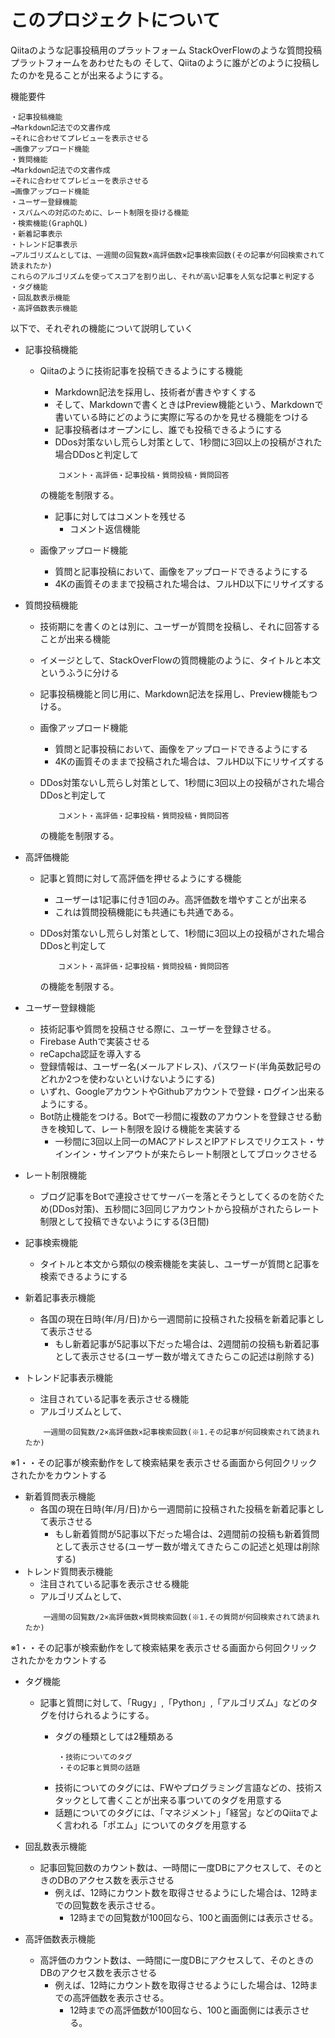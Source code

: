 # このプロジェクトについて

Qiitaのような記事投稿用のプラットフォーム
StackOverFlowのような質問投稿プラットフォームをあわせたもの
そして、Qiitaのように誰がどのように投稿したのかを見ることが出来るようにする。

機能要件

```
・記事投稿機能
→Markdown記法での文書作成
→それに合わせてプレビューを表示させる
→画像アップロード機能
・質問機能
→Markdown記法での文書作成
→それに合わせてプレビューを表示させる
→画像アップロード機能
・ユーザー登録機能
・スパムへの対応のために、レート制限を掛ける機能
・検索機能(GraphQL)
・新着記事表示
・トレンド記事表示
→アルゴリズムとしては、一週間の回覧数×高評価数×記事検索回数(その記事が何回検索されて読まれたか)
これらのアルゴリズムを使ってスコアを割り出し、それが高い記事を人気な記事と判定する
・タグ機能
・回乱数表示機能
・高評価数表示機能
```

以下で、それぞれの機能について説明していく

- 記事投稿機能
    - Qiitaのように技術記事を投稿できるようにする機能
        - Markdown記法を採用し、技術者が書きやすくする
        - そして、Markdownで書くときはPreview機能という、Markdownで書いている時にどのように実際に写るのかを見せる機能をつける
        - 記事投稿者はオープンにし、誰でも投稿できるようにする
        - DDos対策ないし荒らし対策として、1秒間に3回以上の投稿がされた場合DDosと判定して
        ```
            コメント・高評価・記事投稿・質問投稿・質問回答
        ```

        の機能を制限する。

        - 記事に対してはコメントを残せる
            - コメント返信機能
    - 画像アップロード機能
        - 質問と記事投稿において、画像をアップロードできるようにする
        - 4Kの画質そのままで投稿された場合は、フルHD以下にリサイズする
- 質問投稿機能
    - 技術期にを書くのとは別に、ユーザーが質問を投稿し、それに回答することが出来る機能
    - イメージとして、StackOverFlowの質問機能のように、タイトルと本文というふうに分ける
    - 記事投稿機能と同じ用に、Markdown記法を採用し、Preview機能もつける。
    - 画像アップロード機能
        - 質問と記事投稿において、画像をアップロードできるようにする
        - 4Kの画質そのままで投稿された場合は、フルHD以下にリサイズする
    
    - DDos対策ないし荒らし対策として、1秒間に3回以上の投稿がされた場合DDosと判定して
        ```
            コメント・高評価・記事投稿・質問投稿・質問回答
        ```

        の機能を制限する。
        

- 高評価機能
    - 記事と質問に対して高評価を押せるようにする機能
        - ユーザーは1記事に付き1回のみ。高評価数を増やすことが出来る
        - これは質問投稿機能にも共通にも共通である。
    - DDos対策ないし荒らし対策として、1秒間に3回以上の投稿がされた場合DDosと判定して
        ```
            コメント・高評価・記事投稿・質問投稿・質問回答
        ```

        の機能を制限する。

- ユーザー登録機能
    - 技術記事や質問を投稿させる際に、ユーザーを登録させる。
    - Firebase Authで実装させる
    - reCapcha認証を導入する
    - 登録情報は、ユーザー名(メールアドレス)、パスワード(半角英数記号のどれか2つを使わないといけないようにする)
    - いずれ、GoogleアカウントやGithubアカウントで登録・ログイン出来るようにする。
    - Bot防止機能をつける。Botで一秒間に複数のアカウントを登録させる動きを検知して、レート制限を設ける機能を実装する
        - 一秒間に3回以上同一のMACアドレスとIPアドレスでリクエスト・サインイン・サインアウトが来たらレート制限としてブロックさせる

- レート制限機能
    - ブログ記事をBotで連投させてサーバーを落とそうとしてくるのを防ぐため(DDos対策)、五秒間に3回同じアカウントから投稿がされたらレート制限として投稿できないようにする(3日間)

- 記事検索機能
    - タイトルと本文から類似の検索機能を実装し、ユーザーが質問と記事を検索できるようにする

- 新着記事表示機能
    - 各国の現在日時(年/月/日)から一週間前に投稿された投稿を新着記事として表示させる
        - もし新着記事が5記事以下だった場合は、2週間前の投稿も新着記事として表示させる(ユーザー数が増えてきたらこの記述は削除する)
- トレンド記事表示機能
    - 注目されている記事を表示させる機能
    - アルゴリズムとして、
    ```
        一週間の回覧数/2×高評価数×記事検索回数(※1.その記事が何回検索されて読まれたか)
    ```

※1・・その記事が検索動作をして検索結果を表示させる画面から何回クリックされたかをカウントする

- 新着質問表示機能
    - 各国の現在日時(年/月/日)から一週間前に投稿された投稿を新着記事として表示させる
        - もし新着質問が5記事以下だった場合は、2週間前の投稿も新着質問として表示させる(ユーザー数が増えてきたらこの記述と処理は削除する)
- トレンド質問表示機能
    - 注目されている記事を表示させる機能
    - アルゴリズムとして、
    ```
        一週間の回覧数/2×高評価数×質問検索回数(※1.その質問が何回検索されて読まれたか)
    ```

※1・・その記事が検索動作をして検索結果を表示させる画面から何回クリックされたかをカウントする


- タグ機能
    - 記事と質問に対して、「Rugy」,「Python」,「アルゴリズム」などのタグを付けられるようにする。
        - タグの種類としては2種類ある

        ```
            ・技術についてのタグ
            ・その記事と質問の話題
        ```

        - 技術についてのタグには、FWやプログラミング言語などの、技術スタックとして書くことが出来る事ついてのタグを用意する
        - 話題についてのタグには、「マネジメント」「経営」などのQiitaでよく言われる「ポエム」についてのタグを用意する

- 回乱数表示機能
    - 記事回覧回数のカウント数は、一時間に一度DBにアクセスして、そのときのDBのアクセス数を表示させる
        - 例えば、12時にカウント数を取得させるようにした場合は、12時までの回覧数を表示させる。
            - 12時までの回覧数が100回なら、100と画面側には表示させる。

- 高評価数表示機能
    - 高評価のカウント数は、一時間に一度DBにアクセスして、そのときのDBのアクセス数を表示させる
        - 例えば、12時にカウント数を取得させるようにした場合は、12時までの高評価数を表示させる。
            - 12時までの高評価数が100回なら、100と画面側には表示させる。